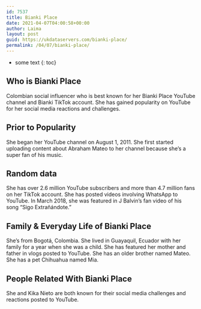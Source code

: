 ```yaml
---
id: 7537
title: Bianki Place
date: 2021-04-07T04:00:58+00:00
author: Laima
layout: post
guid: https://ukdataservers.com/bianki-place/
permalink: /04/07/bianki-place/
---
```


* some text
{: toc}


## Who is Bianki Place
                  
                  
                  
Colombian social influencer who is best known for her Bianki Place YouTube channel and Bianki TikTok account. She has gained popularity on YouTube for her social media reactions and challenges. 
                  
              
            
              
            
                
                
                
## Prior to Popularity
                  
                  
                  
She began her YouTube channel on August 1, 2011. She first started uploading content about Abraham Mateo to her channel because she&#8217;s a super fan of his music. 
                  
              
            
              
            
                
                
                
## Random data
                  
                  
                  
She has over 2.6 million YouTube subscribers and more than 4.7 million fans on her TikTok account. She has posted videos involving WhatsApp to YouTube. In March 2018, she was featured in J Balvin&#8217;s fan video of his song &#8220;Sigo Extrañándote.&#8221; 
                  
              
            
              
            
                
                
                
## Family & Everyday Life of Bianki Place
                  
                  
                  
She&#8217;s from Bogotá, Colombia. She lived in Guayaquil, Ecuador with her family for a year when she was a child. She has featured her mother and father in vlogs posted to YouTube. She has an older brother named Mateo. She has a pet Chihuahua named Mia. 
                  
              
            
              
            
                
                
                
## People Related With Bianki Place
                  
                  
                  
She and Kika Nieto are both known for their social media challenges and reactions posted to YouTube. 
                  
              
            
              
            
                
              
            
              
              
            
            
              
            
          
          
          